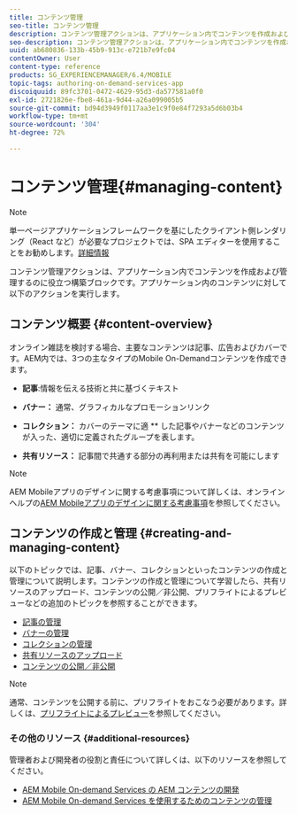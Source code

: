 ```yaml
---
title: コンテンツ管理
seo-title: コンテンツ管理
description: コンテンツ管理アクションは、アプリケーション内でコンテンツを作成および管理するのに役立つ構築ブロックです。このページでは、この機能について詳しく見ていきます。
seo-description: コンテンツ管理アクションは、アプリケーション内でコンテンツを作成および管理するのに役立つ構築ブロックです。このページでは、この機能について詳しく見ていきます。
uuid: ab680836-133b-45b9-913c-e721b7e9fc04
contentOwner: User
content-type: reference
products: SG_EXPERIENCEMANAGER/6.4/MOBILE
topic-tags: authoring-on-demand-services-app
discoiquuid: 89fc3701-0472-4629-95d3-da577581a0f0
exl-id: 2721826e-fbe8-461a-9d44-a26a099005b5
source-git-commit: bd94d3949f0117aa3e1c9f0e84f7293a5d6b03b4
workflow-type: tm+mt
source-wordcount: '304'
ht-degree: 72%

---
```


# コンテンツ管理{#managing-content}

>[!NOTE]
>
>単一ページアプリケーションフレームワークを基にしたクライアント側レンダリング（React など）が必要なプロジェクトでは、SPA エディターを使用することをお勧めします。[詳細情報](/help/sites-developing/spa-overview.md)

コンテンツ管理アクションは、アプリケーション内でコンテンツを作成および管理するのに役立つ構築ブロックです。アプリケーション内のコンテンツに対して以下のアクションを実行します。

## コンテンツ概要  {#content-overview}

オンライン雑誌を検討する場合、主要なコンテンツは記事、広告およびカバーです。AEM内では、3つの主なタイプのMobile On-Demandコンテンツを作成できます。

* **記事**:情報を伝える技術と共に基づくテキスト
* **バナー：** 通常、グラフィカルなプロモーションリンク
* **コレクション：** カバーのテーマに適 ** した記事やバナーなどのコンテンツが入った、適切に定義されたグループを表します。

* **共有リソース：** 記事間で共通する部分の再利用または共有を可能にします

>[!NOTE]
>
>AEM Mobileアプリのデザインに関する考慮事項について詳しくは、オンラインヘルプの[AEM Mobileアプリのデザインに関する考慮事項](https://helpx.adobe.com/jp/digital-publishing-solution/help/design-app.html)を参照してください。

## コンテンツの作成と管理 {#creating-and-managing-content}

以下のトピックでは、記事、バナー、コレクションといったコンテンツの作成と管理について説明します。コンテンツの作成と管理について学習したら、共有リソースのアップロード、コンテンツの公開／非公開、プリフライトによるプレビューなどの追加のトピックを参照することができます。

* [記事の管理](/help/mobile/mobile-on-demand-managing-articles.md)
* [バナーの管理](/help/mobile/mobile-on-demand-managing-banners.md)
* [コレクションの管理](/help/mobile/mobile-on-demand-managing-collections.md)
* [共有リソースのアップロード](/help/mobile/mobile-on-demand-shared-resources.md)
* [コンテンツの公開／非公開](/help/mobile/mobile-on-demand-publishing-unpublishing.md)

>[!NOTE]
>
>通常、コンテンツを公開する前に、プリフライトをおこなう必要があります。詳しくは、[プリフライトによるプレビュー](/help/mobile/aem-mobile-manage-ondemand-services.md)を参照してください。

### その他のリソース {#additional-resources}

管理者および開発者の役割と責任について詳しくは、以下のリソースを参照してください。

* [AEM Mobile On-demand Services の AEM コンテンツの開発](/help/mobile/aem-mobile-on-demand.md)
* [AEM Mobile On-demand Services を使用するためのコンテンツの管理](/help/mobile/aem-mobile.md)
